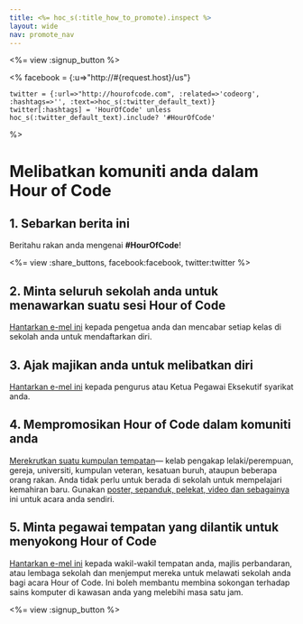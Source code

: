 ```yaml
---
title: <%= hoc_s(:title_how_to_promote).inspect %>
layout: wide
nav: promote_nav
---
```

<%= view :signup_button %>

<%
    facebook = {:u=>"http://#{request.host}/us"}

    twitter = {:url=>"http://hourofcode.com", :related=>'codeorg', :hashtags=>'', :text=>hoc_s(:twitter_default_text)}
    twitter[:hashtags] = 'HourOfCode' unless hoc_s(:twitter_default_text).include? '#HourOfCode'
%>

# Melibatkan komuniti anda dalam Hour of Code

## 1. Sebarkan berita ini

Beritahu rakan anda mengenai **#HourOfCode**!

<%= view :share_buttons, facebook:facebook, twitter:twitter %>

## 2. Minta seluruh sekolah anda untuk menawarkan suatu sesi Hour of Code

[Hantarkan e-mel ini](<%= resolve_url('/promote/resources#sample-emails') %>) kepada pengetua anda dan mencabar setiap kelas di sekolah anda untuk mendaftarkan diri.

## 3. Ajak majikan anda untuk melibatkan diri

[Hantarkan e-mel ini](<%= resolve_url('/promote/resources#sample-emails') %>) kepada pengurus atau Ketua Pegawai Eksekutif syarikat anda.

## 4. Mempromosikan Hour of Code dalam komuniti anda

[Merekrutkan suatu kumpulan tempatan](<%= resolve_url('/promote/resources#sample-emails') %>)— kelab pengakap lelaki/perempuan, gereja, universiti, kumpulan veteran, kesatuan buruh, ataupun beberapa orang rakan. Anda tidak perlu untuk berada di sekolah untuk mempelajari kemahiran baru. Gunakan [poster, sepanduk, pelekat, video dan sebagainya](<%= resolve_url('/promote/resources') %>) ini untuk acara anda sendiri.

## 5. Minta pegawai tempatan yang dilantik untuk menyokong Hour of Code

[Hantarkan e-mel ini](<%= resolve_url('/promote/resources#sample-emails') %>) kepada wakil-wakil tempatan anda, majlis perbandaran, atau lembaga sekolah dan menjemput mereka untuk melawati sekolah anda bagi acara Hour of Code. Ini boleh membantu membina sokongan terhadap sains komputer di kawasan anda yang melebihi masa satu jam.

<%= view :signup_button %>